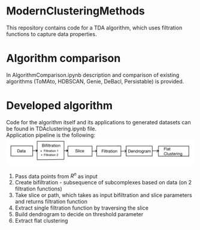 # ModernClusteringMethods
This repository contains code for a TDA algorithm, which uses filtration functions to capture data properties.

# Algorithm comparison
In AlgorithmComparison.ipynb description and comparison of existing algorithms (ToMAto, HDBSCAN, Genie, DeBacl, Persistable) is provided.

# Developed algorithm
Code for the algorithm itself and its applications to generated datasets can be found in TDAclustering.ipynb file. \
Application pipeline is the following: \
![Screenshot](Shema.jpeg)
1) Pass data points from $R^n$ as input
2) Create bifiltration - subsequence of subcomplexes based on data (on 2 filtration functions)
3) Take slice or path, which takes as input bifiltration and slice parameters and returns filtration function
4) Extract single filtration function by traversing the slice
5) Build dendrogram to decide on threshold parameter
6) Extract flat clustering
